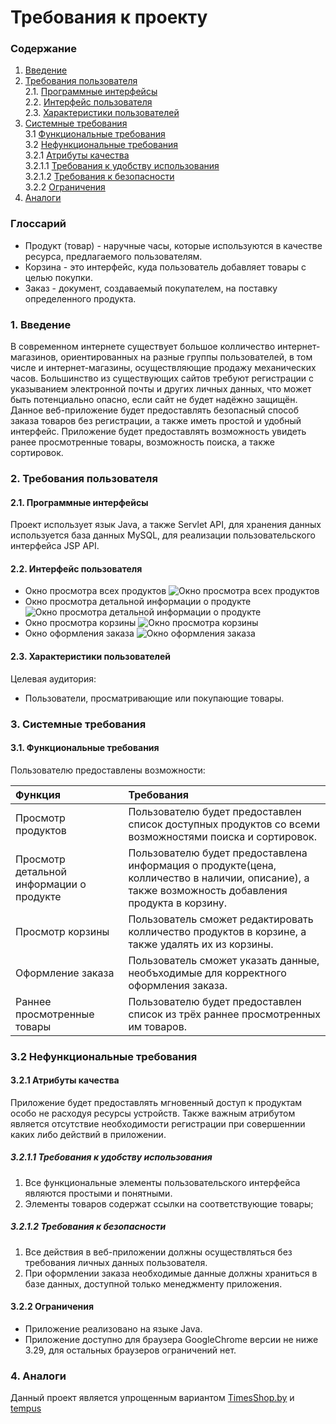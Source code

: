 # Требования к проекту
### Содержание
1. [Введение](#1)
2. [Требования пользователя](#2) <br>
  2.1. [Программные интерфейсы](#2.1) <br>
  2.2. [Интерфейс пользователя](#2.2) <br>
  2.3. [Характеристики пользователей](#2.3) <br>
3. [Системные требования](#3) <br>
  3.1 [Функциональные требования](#3.1) <br>
  3.2 [Нефункциональные требования](#3.2) <br>
    3.2.1 [Атрибуты качества](#3.2.1) <br>
      3.2.1.1 [Требования к удобству использования](#3.2.1.1) <br>
      3.2.1.2 [Требования к безопасности](#3.2.1.2) <br>
	3.2.2 [Ограничения](#3.2.2) <br>
 4. [Аналоги](#4) <br>
 
 ### Глоссарий
 * Продукт (товар) - наручные часы, которые используются в качестве ресурса, предлагаемого пользователям.
 * Корзина - это интерфейс, куда пользователь добавляет товары с целью покупки.
 * Заказ - документ, создаваемый покупателем, на поставку определенного продукта.
 
 ### 1. Введение <a name="1"></a>
В современном интернете существует большое колличество интернет-магазинов, ориентированных на разные группы пользователей, в том числе и интернет-магазины, осуществляющие продажу механических часов. Большинство из существующих сайтов требуют регистрации с указыванием электронной почты и других личных данных, что может быть потенциально опасно, если сайт не будет надёжно защищён. Данное веб-приложение будет предоставлять безопасный способ заказа товаров без регистрации, а также иметь простой и удобный интерфейс. Приложение будет предоставлять возможность увидеть ранее просмотренные товары, возможность поиска, а также сортировок.

### 2. Требования пользователя <a name="2"></a>
#### 2.1. Программные интерфейсы <a name="2.1"></a>
Проект использует язык Java, а также Servlet API, для хранения данных используется база данных MySQL, для реализации пользовательского интерфейса JSP API.
#### 2.2. Интерфейс пользователя <a name="2.2"></a>
- Окно просмотра всех продуктов
  ![Окно просмотра всех продуктов](https://raw.githubusercontent.com/AlexeiZakharchenia/Watch-Store/master/documentation/Mockups/productListPage.png)
- Окно просмотра детальной информации о продукте
  ![Окно просмотра детальной информации о продукте](https://raw.githubusercontent.com/AlexeiZakharchenia/Watch-Store/master/documentation/Mockups/productDetailsPage.png)
- Окно просмотра корзины
  ![Окно просмотра корзины](https://raw.githubusercontent.com/AlexeiZakharchenia/Watch-Store/master/documentation/Mockups/cartPage.png)
- Окно оформления заказа
  ![Окно оформления заказа](https://raw.githubusercontent.com/AlexeiZakharchenia/Watch-Store/master/documentation/Mockups/orderPage.png)
#### 2.3. Характеристики пользователей <a name="2.3"></a>
Целевая аудитория:
* Пользователи, просматривающие или покупающие товары.

### 3. Системные требования <a name="3"></a>
#### 3.1. Функциональные требования <a name="3.1"></a>
Пользователю предоставлены возможности:

| Функция | Требования | 
|:---|:---|
| Просмотр продуктов | Пользователю будет предоставлен список доступных продуктов со всеми возможностями поиска и сортировок. |
| Просмотр детальной информации о продукте | Пользователю будет предоставлена информация о продукте(цена, колличество в наличии, описание), а также возможность добавления продукта в корзину. |
| Просмотр корзины | Пользователь сможет редактировать колличество продуктов в корзине, а также удалять их из корзины. |
| Оформление заказа | Пользователь сможет указать данные, необъходимые для корректного оформления заказа. |
| Раннее просмотренные товары | Пользователю будет предоставлен список из трёх раннее просмотренных им товаров. |

### 3.2 Нефункциональные требования <a name="3.2"></a>
#### 3.2.1 Атрибуты качества <a name="3.2.1"></a>
Приложение будет предоставлять мгновенный доступ к продуктам особо не расходуя ресурсы устройств. Также важным атрибутом является отсутствие необходимости регистрации при совершеннии каких либо действий в приложении.
##### 3.2.1.1 Требования к удобству использования <a name="3.2.1.1"></a>
1. Все функциональные элементы пользовательского интерфейса являются простыми и понятными. 
2. Элементы товаров содержат ссылки на соответствующие товары;
##### 3.2.1.2 Требования к безопасности <a name="3.2.1.2"></a>
1. Все действия в веб-приложении должны осуществляться без требования личных данных пользователя.
2. При оформлении заказа необходимые данные должны храниться в базе данных, доступной только менеджменту приложения.
#### 3.2.2 Ограничения <a name="3.2.2"></a>
* Приложение реализовано на языке Java.
* Приложение доступно для браузера GoogleChrome версии не ниже 3.29, для остальных браузеров ограничений нет.
### 4. Аналоги <a name="4"></a>
Данный проект является упрощенным вариантом [TimesShop.by](https://timeshop.by/) и [tempus](https://www.tempus.by)
